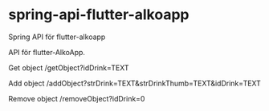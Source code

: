 # spring-api-flutter-alkoapp
Spring API för flutter-alkoapp

API för flutter-AlkoApp.

Get object
/getObject?idDrink=TEXT

Add object
/addObject?strDrink=TEXT&strDrinkThumb=TEXT&idDrink=TEXT

Remove object
/removeObject?idDrink=0

